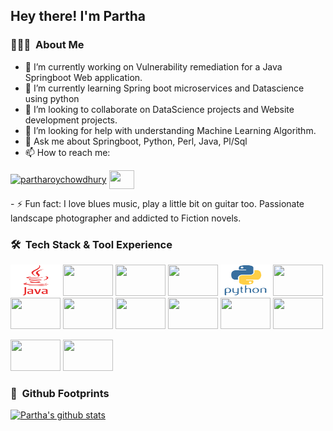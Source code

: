 <h2>Hey there! I'm Partha</h2>

### 👨🏻‍💻 &nbsp;About Me
- 🔭 I’m currently working on Vulnerability remediation for a Java Springboot Web application.
- 🌱 I’m currently learning Spring boot microservices and Datascience using python
- 👯 I’m looking to collaborate on DataScience projects and Website development projects.
- 🤔 I’m looking for help with understanding Machine Learning Algorithm.
- 💬 Ask me about Springboot, Python, Perl, Java, Pl/Sql
- 📫 How to reach me: 
<p>
<a href="https://www.linkedin.com/in/partharoychowdhury-117/" target="blank"><img align="center" src="https://cdn.jsdelivr.net/npm/simple-icons@3.0.1/icons/linkedin.svg" alt="partharoychowdhury" height="30" width="40" /></a>
<a href = "mailto: pchowdhury.apple@gmail.com"><img align="center" src="https://simpleicons.org/icons/gmail.svg" height="30" width="40" /></a>
</p>
<!--- 😄 Pronouns: ... -->
- ⚡ Fun fact: I love blues music, play a little bit on guitar too. Passionate landscape photographer and addicted to Fiction novels.

### 🛠 &nbsp;Tech Stack & Tool Experience
<p align="left">
  <img height="50" width="80" src="https://github.com/devicons/devicon/blob/master/icons/java/java-plain-wordmark.svg"/>
  <img height="50" width="80" src="https://img.utdstc.com/icon/3c7/fcf/3c7fcf4930fa9402c22cee35e03fe9fcf9e8e47c9381d6b9e6922d71ee2e067a:200"/>
  <img height="50" width="80" src="https://www.vectorlogo.zone/logos/springio/springio-ar21.svg"/>
  <img height="50" width="80" src="https://www.vectorlogo.zone/logos/perl/perl-ar21.svg"/>
  <img height="50" width="80" src="https://github.com/devicons/devicon/blob/master/icons/python/python-original-wordmark.svg"/>
  <img height="50" width="80" src="https://img.icons8.com/plasticine/100/000000/oracle-pl-sql--v3.png"/>
  <img height="50" width="80" src="https://about.gitlab.com/images/devops-tools/veracode-logo.png"/>
  <img height="50" width="80" src="http://jtuts.com/wp-content/uploads/2016/03/spring-tool-suite-project-logo.png"/>
  <img height="50" width="80" src="https://www.vectorlogo.zone/logos/appdynamics/appdynamics-ar21.svg"/>
  <img height="50" width="80" src="https://zhihuicao.files.wordpress.com/2016/05/pandas.png?w=399&h=207&crop=1"/>
  <img height="50" width="80" src="https://miro.medium.com/max/1400/0*Q2P7piuSxFQIq60Z.jpg"/>
  <img height="50" width="80" src="https://encrypted-tbn0.gstatic.com/images?q=tbn:ANd9GcTI6hHB_okkxDj1Yo_UlNEQLGzxVQWpxzeYEnm1bYL_ca76r2LAtmbaclIFwr58Qu_3cUU&usqp=CAU"/>
  </p>
  <p>
  <img height="50" width="80" src="https://images.ctfassets.net/76f8cs5bg9si/38ggNE1ggnjPLDGP3fV6Sb/1dd26f4f7dcd5767f0362cee8369ac92/Feature-Photo-Tableau.png?w=2560&q=100"/>
  <img height="50" width="80" src="https://iconape.com/wp-content/files/ez/353342/png/javascript-logo.png"/>
</p>

### 👣 &nbsp;Github Footprints
[![Partha's github stats](https://github-readme-stats.vercel.app/api?username=learningPartha&count_private=true&show_icons=true&theme=radical&hide_rank=false)](https://github.com/learningPartha/github-readme-stats)
